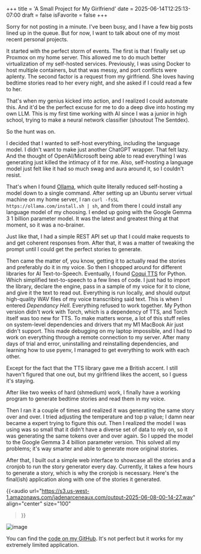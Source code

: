 +++
title = 'A Small Project for My Girlfriend'
date = 2025-06-14T12:25:13-07:00
draft = false
isFavorite = false
+++

Sorry for not posting in a minute. I've been busy, and I have a few big posts lined up in the queue. But for now, I want to talk about one of my most recent personal projects.

It started with the perfect storm of events. The first is that I finally set up Proxmox on my home server. This allowed me to do much better virtualization of my self-hosted services. Previously, I was using Docker to host multiple containers, but that was messy, and port conflicts were aplenty. The second factor is a request from my girlfriend. She loves having bedtime stories read to her every night, and she asked if I could read a few to her.

That's when my genius kicked into action, and I realized I could automate this. And it'd be the perfect excuse for me to do a deep dive into hosting my own LLM. This is my first time working with AI since I was a junior in high school, trying to make a neural network classifier (shoutout The Sentdex). 

So the hunt was on.

I decided that I wanted to self-host everything, including the language model. I didn't want to make just another ChatGPT wrapper. That felt lazy. And the thought of OpenAI/Microsoft being able to read everything I was generating just killed the intimacy of it for me. Also, self-hosting a language model just felt like it had so much swag and aura around it, so I couldn't resist. 

That's when I found [Ollama](https://ollama.com/), which quite literally reduced self-hosting a model down to a single command. After setting up an Ubuntu server virtual machine on my home server, I ran `curl -fsSL https://ollama.com/install.sh | sh`, and from there I could install any language model of my choosing. I ended up going with the Google Gemma 3 1 billion parameter model. It was the latest and greatest thing at that moment, so it was a no-brainer. 

Just like that, I had a simple REST API set up that I could make requests to and get coherent responses from. After that, it was a matter of tweaking the prompt until I could get the perfect stories to generate.

Then came the matter of, you know, getting it to actually read the stories and preferably do it in my voice. So then I shopped around for different libraries for AI Text-to-Speech. Eventually, I found [Coqui TTS](https://pypi.org/project/TTS/) for Python. Which simplified text-to-speech to a few lines of code. I just had to import the library, declare the engine, pass in a sample of my voice for it to clone, and give it the text to read out. Everything is run locally, and should output high-quality WAV files of my voice transcribing said text. This is when I entered *Dependancy Hell*. Everything refused to work together. My Python version didn't work with Torch, which is a dependency of TTS, and Torch itself was too new for TTS. To make matters worse, a lot of this stuff relies on system-level dependencies and drivers that my M1 MacBook Air just didn't support. This made debugging on my laptop impossible, and I had to work on everything through a remote connection to my server. After many days of trial and error, uninstalling and reinstalling dependencies, and learning how to use pyenv, I managed to get everything to work with each other. 

Except for the fact that the TTS library gave me a British accent. I still haven't figured that one out, but my girlfriend likes the accent, so I guess it's staying.

After like two weeks of hard (shmedium) work, I finally have a working program to generate bedtime stories and read them in my voice. 

Then I ran it a couple of times and realized it was generating the same story over and over. I tried adjusting the temperature and top p value; I damn near became a expert trying to figure this out. Then I realized the model I was using was so small that it didn't have a diverse set of data to rely on, so it was generating the same tokens over and over again. So I upped the model to the  Google Gemma 3 4 billion parameter version. This solved all my problems; it's way smarter and able to generate more original stories. 

After that, I built out a simple web interface to showcase all the stories and a cronjob to run the story generator every day. Currently, it takes a few hours to generate a story, which is why the cronjob is necessary. Here's the final(ish) application along with one of the stories it generated.

{{<audio
url="https://s3.us-west-1.amazonaws.com/jadenarceneaux.com/output-2025-06-08-00-14-27.wav"
align="center"
size="100"
>}}

![image](https://s3.us-west-1.amazonaws.com/jadenarceneaux.com/Screenshot+2025-06-14+at+12.09.00%E2%80%AFPM.png)

You can find the [code on my GitHub](https://github.com/Jadens-arc/Good-Night-Sleep-Tight/). It's not perfect but it works for my extremely limited application.